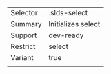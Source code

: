 
|  |  |
|-------|-------|
| Selector | .slds-select |
| Summary | Initializes select |
| Support | dev-ready |
| Restrict | select |
| Variant | true |
|  |  |

